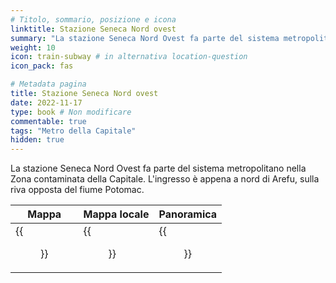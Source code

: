 ```yaml
---
# Titolo, sommario, posizione e icona
linktitle: Stazione Seneca Nord ovest
summary: "La stazione Seneca Nord Ovest fa parte del sistema metropolitano nella Zona contaminata della Capitale. L'ingresso è appena a nord di Arefu, sulla riva opposta del fiume Potomac."
weight: 10
icon: train-subway # in alternativa location-question
icon_pack: fas

# Metadata pagina
title: Stazione Seneca Nord ovest
date: 2022-11-17
type: book # Non modificare
commentable: true
tags: "Metro della Capitale"
hidden: true
---
```




La stazione Seneca Nord Ovest fa parte del sistema metropolitano nella Zona contaminata della Capitale. L'ingresso è appena a nord di Arefu, sulla riva opposta del fiume Potomac.

| Mappa | Mappa locale | Panoramica |
| ----- | ------------ | ---------- |
| {{<figure src="NW_Seneca_Station_loc.webp">}}  | {{<figure src="Northwest_Seneca_Station_loc.webp">}}  |  {{<figure src="Northwest_Seneca_Station_interior.webp">}} |